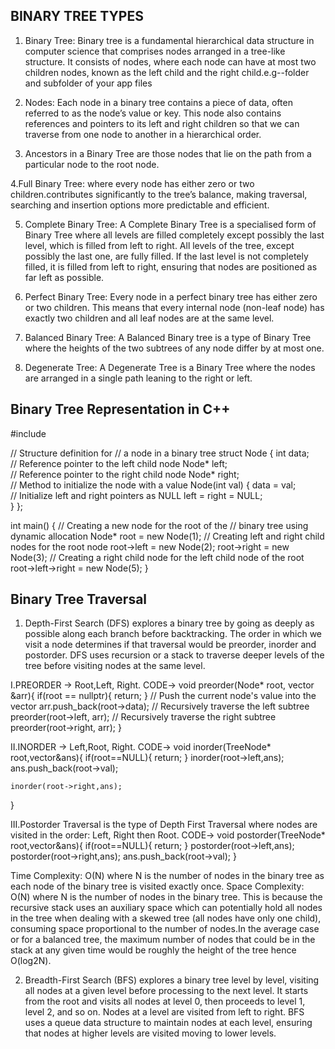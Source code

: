 ## BINARY TREE TYPES

1.  Binary Tree: Binary tree is a fundamental hierarchical data structure in computer science that comprises nodes arranged in a tree-like structure. It consists of nodes, where each node can have at most two children nodes, known as the left child and the right child.e.g--folder and subfolder of your app files

2.  Nodes: Each node in a binary tree contains a piece of data, often referred to as the node’s value or key. This node also contains references and pointers to its left and right children so that we can traverse from one node to another in a hierarchical order.

3.  Ancestors in a Binary Tree are those nodes that lie on the path from a particular node to the root node.

4.Full Binary Tree: where every node has either zero or two children.contributes significantly to the tree’s balance, making traversal, searching and insertion options more predictable and efficient.

5. Complete Binary Tree:
   A Complete Binary Tree is a specialised form of Binary Tree where all levels are filled completely except possibly the last level, which is filled from left to right.
   All levels of the tree, except possibly the last one, are fully filled. If the last level is not completely filled, it is filled from left to right, ensuring that nodes are positioned as far left as possible.

6. Perfect Binary Tree: Every node in a perfect binary tree has either zero or two children. This means that every internal node (non-leaf node) has exactly two children and all leaf nodes are at the same level.

7. Balanced Binary Tree: A Balanced Binary tree is a type of Binary Tree where the heights of the two subtrees of any node differ by at most one.

8. Degenerate Tree:
   A Degenerate Tree is a Binary Tree where the nodes are arranged in a single path leaning to the right or left.


## Binary Tree Representation in C++

#include <iostream>

// Structure definition for
// a node in a binary tree
struct Node {
int data;  
 // Reference pointer to the left child node
Node* left;  
 // Reference pointer to the right child node
Node* right;  
 // Method to initialize the node with a value
Node(int val) {
data = val;  
 // Initialize left and right pointers as NULL
left = right = NULL;  
 }
};

int main() {
// Creating a new node for the root of the
// binary tree using dynamic allocation
Node\* root = new Node(1);
// Creating left and right child nodes for the root node
root->left = new Node(2);
root->right = new Node(3);
// Creating a right child node for the left child node of the root
root->left->right = new Node(5);
}


## Binary Tree Traversal

1. Depth-First Search (DFS) explores a binary tree by going as deeply as possible along each branch before backtracking.
   The order in which we visit a node determines if that traversal would be preorder, inorder and postorder.
   DFS uses recursion or a stack to traverse deeper levels of the tree before visiting nodes at the same level.

I.PREORDER -> Root,Left, Right.
CODE-> void preorder(Node\* root, vector<int> &arr){
if(root == nullptr){
return;
}
// Push the current node's value into the vector
arr.push_back(root->data);
// Recursively traverse the left subtree
preorder(root->left, arr);
// Recursively traverse the right subtree
preorder(root->right, arr);
}

II.INORDER -> Left,Root, Right.
CODE-> void inorder(TreeNode\* root,vector<int>&ans){
if(root==NULL){
return;
}
inorder(root->left,ans);
ans.push_back(root->val);

    inorder(root->right,ans);

}

III.Postorder Traversal is the type of Depth First Traversal where nodes are visited in the order: Left, Right then Root.
CODE-> void postorder(TreeNode\* root,vector<int>&ans){
if(root==NULL){
return;
}
postorder(root->left,ans);
postorder(root->right,ans);
ans.push_back(root->val);
}

Time Complexity: O(N) where N is the number of nodes in the binary tree as each node of the binary tree is visited exactly once.
Space Complexity: O(N) where N is the number of nodes in the binary tree. This is because the recursive stack uses an auxiliary space which can potentially hold all nodes in the tree when dealing with a skewed tree (all nodes have only one child), consuming space proportional to the number of nodes.In the average case or for a balanced tree, the maximum number of nodes that could be in the stack at any given time would be roughly the height of the tree hence O(log2N).


2. Breadth-First Search (BFS) explores a binary tree level by level, visiting all nodes at a given level before processing to the next level.
   It starts from the root and visits all nodes at level 0, then proceeds to level 1, level 2, and so on. Nodes at a level are visited from left to right.
   BFS uses a queue data structure to maintain nodes at each level, ensuring that nodes at higher levels are visited moving to lower levels.
